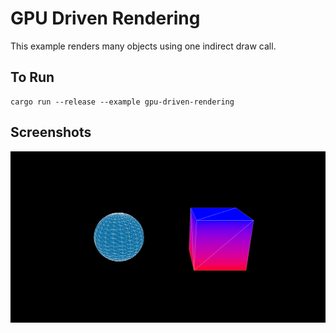 # GPU Driven Rendering

This example renders many objects using one indirect draw call.

## To Run

```
cargo run --release --example gpu-driven-rendering
```

## Screenshots

![Cube example](./screenshot.png)

